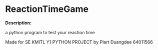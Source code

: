 # ReactionTimeGame

**Description:**

a python program to test your reaction time

Made for SE KMITL Y1 PYTHON PROJECT by Plart Duangdee 64011566
